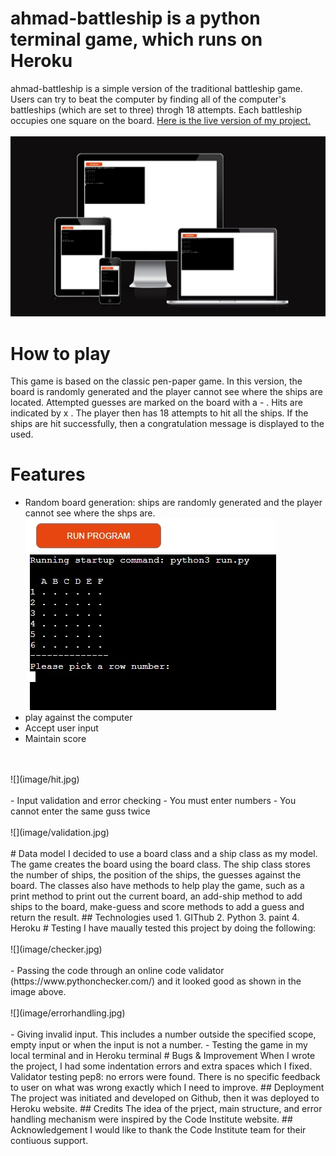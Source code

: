 # ahmad-battleship is a python terminal game, which runs on Heroku
ahmad-battleship is a simple version of the traditional battleship game. Users can try to beat the computer by finding all of the computer's battleships (which are set to three) throgh 18 attempts. Each battleship occupies one square on the board. 
[Here is the live version of my project.](https://ahmad-battleship.herokuapp.com/)
<br>
<br>
![](image/look.jpg) 
# How to play 
This game is based on the classic pen-paper game. In this version, the board is randomly generated and the player cannot see where the ships are located.
Attempted guesses are marked on the board with a - . Hits are indicated by x . The player then has 18 attempts to hit all the ships. If the ships are hit successfully, then a congratulation message is displayed to the used.
# Features
- Random board generation: ships are randomly generated and the player cannot see where the shps are.
![](image/game.jpg)
- play against the computer 
- Accept user input
- Maintain score 
<br>
<br>
![](image/hit.jpg)
<br>
<br>
- Input validation and error checking 
- You must enter numbers 
- You cannot enter the same guss twice 
<br>
<br>
![](image/validation.jpg)
<br>
<br>
# Data model
I decided to use a board class and a ship class as my model. The game creates the board using the board class. 
The ship class stores the number of ships, the position of the ships, the guesses against the board.
The classes also have methods to help play the game, such as a print method to print out the current board, an add-ship method to add ships to the board, make-guess and score methods to add a guess and return the result.
## Technologies used
1. GIThub 
2. Python
3. paint 
4. Heroku
# Testing
I have maually tested this project by doing the following: 
<br> 
<br>
![](image/checker.jpg)
<br>
<br>
- Passing the code through an online code validator (https://www.pythonchecker.com/) and it looked good as shown in the image above. 
<br>
<br>
![](image/errorhandling.jpg)
<br>
<br>
- Giving invalid input. This includes a number outside the specified scope, empty input or when the input is not a number.
- Testing the game in my local terminal and in Heroku terminal
# Bugs & Improvement
When I wrote the project, I had some indentation errors and extra spaces which I fixed.
Validator testing pep8: no errors were found. 
There is no specific feedback to user on what was wrong exactly which I need to improve. 
## Deployment
The project was initiated and developed on Github, then it was deployed to Heroku website.
## Credits
The idea of the prject, main structure, and error handling mechanism were inspired by the Code Institute website.   
## Acknowledgement
I would like to thank the Code Institute team for their contiuous support. 